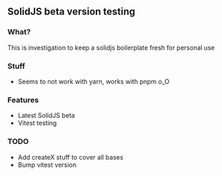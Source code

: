 ## SolidJS beta version testing

### What?

This is investigation to keep a solidjs boilerplate fresh for personal use

### Stuff

- Seems to not work with yarn, works with pnpm o_O

### Features

- Latest SolidJS beta
- Vitest testing

### TODO
- Add createX stuff to cover all bases
- Bump vitest version
